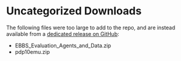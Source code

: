 # Uncategorized Downloads

The following files were too large to add to the repo, and are instead available from a [dedicated release on GitHub](https://github.com/SoarGroup/website-downloads/releases/tag/large_files):

* EBBS_Evaluation_Agents_and_Data.zip
* pdp10emu.zip
